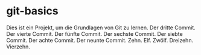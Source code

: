 # git-basics
Dies ist ein Projekt, um die Grundlagen von Git zu lernen.
Der dritte Commit.
Der vierte Commit.
Der fünfte Commit.
Der sechste Commit.
Der siebte Commit.
Der achte Commit.
Der neunte Commit.
Zehn.
Elf.
Zwölf.
Dreizehn.
Vierzehn.

